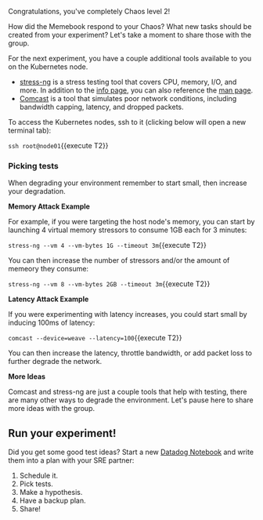 Congratulations, you've completely Chaos level 2!

How did the Memebook respond to your Chaos? What new tasks should be created from your experiment? Let's take a moment to share those with the group.

For the next experiment, you have a couple additional tools available to you on the Kubernetes node.

- [stress-ng](https://wiki.ubuntu.com/Kernel/Reference/stress-ng) is a stress testing tool that covers CPU, memory, I/O, and more. In addition to the [info page](https://wiki.ubuntu.com/Kernel/Reference/stress-ng), you can also reference the [man page](https://manpages.ubuntu.com/manpages/artful/man1/stress-ng.1.html).
- [Comcast](https://github.com/tylertreat/comcast) is a tool that simulates poor network conditions, including bandwidth capping, latency, and dropped packets.

To access the Kubernetes nodes, ssh to it (clicking below will open a new terminal tab):

`ssh root@node01`{{execute T2}}

### Picking tests

When degrading your environment remember to start small, then increase your degradation.

**Memory Attack Example**

For example, if you were targeting the host node's memory, you can start by launching 4 virtual memory stressors to consume 1GB each for 3 minutes:

`stress-ng --vm 4 --vm-bytes 1G --timeout 3m`{{execute T2}}

You can then increase the number of stressors and/or the amount of memeory they consume:

`stress-ng --vm 8 --vm-bytes 2GB --timeout 3m`{{execute T2}}

**Latency Attack Example**

If you were experimenting with latency increases, you could start small by inducing 100ms of latency:

`comcast --device=weave --latency=100`{{execute T2}}

You can then increase the latency, throttle bandwidth, or add packet loss to further degrade the network.

**More Ideas**

Comcast and stress-ng are just a couple tools that help with testing, there are many other ways to degrade the environment. Let's pause here to share more ideas with the group.

## Run your experiment!

Did you get some good test ideas? Start a new [Datadog Notebook](https://app.datadoghq.com/notebook) and write them into a plan with your SRE partner:

1. Schedule it.
1. Pick tests.
1. Make a hypothesis.
1. Have a backup plan.
1. Share!
